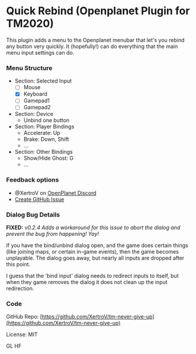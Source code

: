 # Quick Rebind (Openplanet Plugin for TM2020)

This plugin adds a menu to the Openplanet menubar that let's you rebind any button very quickly.
It (hopefully!) can do everything that the main menu input settings can do.

### Menu Structure

* Section: Selected Input
  * [ ] Mouse
  * [x] Keyboard
  * [ ] Gamepad1
  * [ ] Gamepad2
* Section: Device
  * Unbind one button
* Section: Player Bindings
  * Accelerate: Up
  * Brake: Down, Shift
  * ...
* Section: Other Bindings
  * Show/Hide Ghost: G
  * ...

### Feedback options

- @XertroV on [OpenPlanet Discord](https://openplanet.dev/link/discord)
- [Create GitHub Issue](https://github.com/XertroV/tm-never-give-up/issues/)

### Dialog Bug Details

**FIXED:** *v0.2.4 Adds a workaround for this issue to abort the dialog and prevent the bug from happening! Yay!*

If you have the bind/unbind dialog open, and the game does certain things (like joining maps, or certain in-game events), then the game becomes unplayable. The dialog goes away, but nearly all inputs are dropped after this point.

I guess that the 'bind input' dialog needs to redirect inputs to itself, but when they game removes the dialog it does not clean up the input redirection.

### Code

GitHub Repo: [https://github.com/XertroV/tm-never-give-up](https://github.com/XertroV/tm-never-give-up)

License: MIT

GL HF
